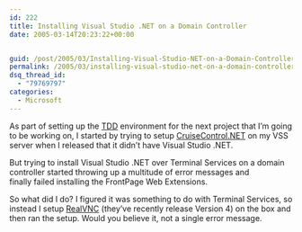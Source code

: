 ```yaml
---
id: 222
title: Installing Visual Studio .NET on a Domain Controller
date: 2005-03-14T20:23:22+00:00


guid: /post/2005/03/Installing-Visual-Studio-NET-on-a-Domain-Controller.aspx
permalink: /2005/03/installing-visual-studio-net-on-a-domain-controller/
dsq_thread_id:
  - "79769797"
categories:
  - Microsoft
---
```

<p>As part of setting up the <a href="http://www.testdriven.com/">TDD</a> environment for the next project that I&rsquo;m going to be working on, I started by trying to setup <a href="http://cruisecontrol.sourceforge.net/">CruiseControl.NET</a> on my VSS server when I released that it didn&rsquo;t have Visual Studio .NET. </p>
<p>But trying to install Visual Studio .NET over Terminal Services on a domain controller&nbsp;started throwing up a multitude of error messages and finally&nbsp;failed installing the FrontPage Web Extensions. </p>
<p>So what did I do? I figured it was something to do with Terminal Services, so instead I setup <a href="http://www.realvnc.com/">RealVNC</a> (they&rsquo;ve recently release Version 4) on the box and then ran the setup. Would you believe it, not a single error message.</p>